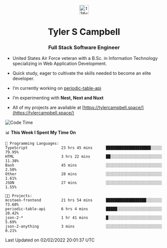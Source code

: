 <p align="center">
<a href="https://www.linkedin.com/in/t36campbell" target="blank"><img align="center" src="https://ik.imagekit.io/t36campbell/Portfolio/linkedin.png.original_m8bbGgPh6.png" alt="t36campbell" height="30" width="30" /></a>
</p>
<h1 align="center">Tyler S Campbell</h1>
<h3 align="center">Full Stack Software Engineer</h3>

* United States Air Force veteran with a B.Sc. in Information Technology specializing in Web Application Development. 

* Quick study, eager to cultivate the skills needed to become an elite developer.

* I’m currently working on [periodic-table-api](https://github.com/t36campbell/periodic-table-api)

* I’m experimenting with **Nest, Next and Nuxt**

* All of my projects are available at [https://tylercampbell.space/](https://tylercampbell.space/)

<!--START_SECTION:waka-->
![Code Time](http://img.shields.io/badge/Code%20Time-1%2C394%20hrs%208%20mins-blue)

📊 **This Week I Spent My Time On** 

```text
💬 Programming Languages: 
TypeScript               23 hrs 45 mins      ████████████████████░░░░░   79.95% 
HTML                     3 hrs 22 mins       ██░░░░░░░░░░░░░░░░░░░░░░░   11.38% 
Bash                     45 mins             ░░░░░░░░░░░░░░░░░░░░░░░░░   2.58% 
Other                    28 mins             ░░░░░░░░░░░░░░░░░░░░░░░░░   1.61% 
JSON                     27 mins             ░░░░░░░░░░░░░░░░░░░░░░░░░   1.55%

🐱‍💻 Projects: 
mcsteen-frontend         21 hrs 54 mins      ██████████████████░░░░░░░   73.68% 
periodic-table-api       6 hrs 4 mins        █████░░░░░░░░░░░░░░░░░░░░   20.42% 
json-2-*                 1 hr 41 mins        █░░░░░░░░░░░░░░░░░░░░░░░░   5.69% 
json-2-anything          3 mins              ░░░░░░░░░░░░░░░░░░░░░░░░░   0.21%

```


 Last Updated on 02/02/2022 20:01:37 UTC
<!--END_SECTION:waka-->
